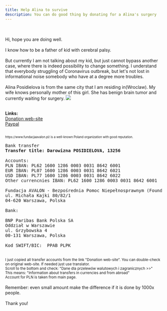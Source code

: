 ```yaml
---
title: Help Alina to survive  
description: You can do good thing by donating for a Alina's surgery
---
```



<div class="charitytext">
<br>
<br>
Hi, hope you are doing well.<br>
<br>
I know how to be a father of kid with cerebral palsy.<br>
<br>
But currently I am not talking about my kid, but just cannot bypass another case, 
where there is indeed possibility to change something.
I understand that everybody struggling of Coronavirus outbreak, 
but let's not lost in informational noise somebody 
who have at a degree more troubles.  

<br>
<br>
Alina Posidielova is from the same city that I am residing in(Wroclaw).
My wife knows personally mother of this girl. She has benign brain tumor and currently waiting for surgery.

<img src="https://www.fundacjaavalon.pl/uploads/images/alina_posidielova_13256.jpg" />

<br>
<br>

<b>Links:</b>
<br>
<a href="https://www.fundacjaavalon.pl/nasi_beneficjenci/alina_posidielova_13256.html">Donation web-site</a>
<br>
<a href="https://www.paypal.com/pools/c/8nhS0FYIfz">Paypal</a>

<small>
<br>
<small> 
https://www.fundacjaavalon.pl/ is a well-known Poland organization with good reputation. 
</small>
</small>

<pre>
Bank transfer
<b>Transfer title: Darowizna POSIDIELOVA, 13256</b> 

Accounts:
PLN IBAN: PL62 1600 1286 0003 0031 8642 6001
EUR IBAN: PL07 1600 1286 0003 0031 8642 6021
USD IBAN: PL77 1600 1286 0003 0031 8642 6022
Other currencnies IBAN: PL62 1600 1286 0003 0031 8642 6001

Fundacja AVALON - Bezpośrednia Pomoc Niepełnosprawnym (Foundation AVALON - direct help to impaired people)
ul. Michała Kajki 80/82/1
04-620 Warszawa, Polska

Bank:

BNP Paribas Bank Polska SA
Oddział w Warszawie
ul. Grzybowska 4 
00-131 Warszawa, Polska

Kod SWIFT/BIC:  PPAB PLPK 
</pre>

<br>
<small>
I just copied all transfer accounts from the link "Donation web-site". You can double-check on original web-site. If needed just use translator.<br>
Scroll to the bottom and check: "Dane dla przelewów walutowych i zagranicznych >>"<br>
This means: "Information about transfers in currencies and from abroad"<br>
Account for PLN is taken from main page.
</small>
<br>

<br>
Remember: even small amount make the difference if it is done by 1000x people.<br>
<br>
Thank you!
</div>
